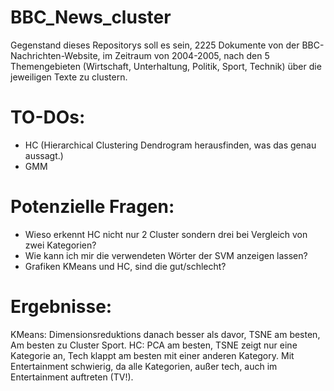 # BBC_News_cluster

Gegenstand dieses Repositorys soll es sein, 2225 Dokumente von der BBC-Nachrichten-Website, im Zeitraum von 2004-2005, nach den 5 Themengebieten (Wirtschaft, Unterhaltung, Politik, Sport, Technik) über die jeweiligen Texte zu clustern.

# TO-DOs:

- HC (Hierarchical Clustering Dendrogram herausfinden, was das genau aussagt.)
- GMM

# Potenzielle Fragen:

- Wieso erkennt HC nicht nur 2 Cluster sondern drei bei Vergleich von zwei Kategorien?
- Wie kann ich mir die verwendeten Wörter der SVM anzeigen lassen?
- Grafiken KMeans und HC, sind die gut/schlecht?

# Ergebnisse:
KMeans: Dimensionsreduktions danach besser als davor, TSNE am besten, Am besten zu Cluster Sport.
HC: PCA am besten, TSNE zeigt nur eine Kategorie an, Tech klappt am besten mit einer anderen Kategory.
    Mit Entertainment schwierig, da alle Kategorien, außer tech, auch im Entertainment auftreten (TV!).
    
